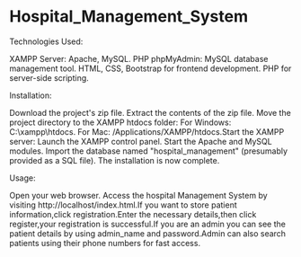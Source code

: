 # Hospital_Management_System

Technologies Used:

XAMPP Server: Apache, MySQL. PHP phpMyAdmin: MySQL database management tool. HTML, CSS, Bootstrap for frontend development. PHP for server-side scripting.

Installation:

Download the project's zip file. Extract the contents of the zip file. Move the project directory to the XAMPP htdocs folder: For Windows: C:\xampp\htdocs. For Mac: /Applications/XAMPP/htdocs.Start the XAMPP server: Launch the XAMPP control panel. Start the Apache and MySQL modules. Import the database named "hospital_management" (presumably provided as a SQL file). The installation is now complete.

Usage:

Open your web browser. Access the hospital Management System by visiting http://localhost/index.html.If you want to store patient information,click registration.Enter the necessary details,then click register,your registration is successful.If you are an admin you can see the patient details by using admin_name and password.Admin can also search patients using their phone numbers for fast access.
